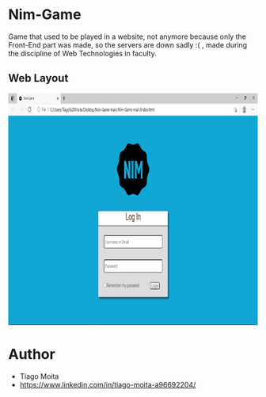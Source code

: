 # Nim-Game
Game that used to be played in a website, not anymore because only the Front-End part was made, so the servers are down sadly :( , made during the discipline of Web Technologies in faculty.

## Web Layout

<img src="https://github.com/tiagomoita/Nim-Game/blob/main/Screenshot_1.png" width="866" height="468" />

# Author
- Tiago Moita
- https://www.linkedin.com/in/tiago-moita-a96692204/
